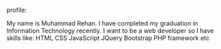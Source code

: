 profile:

My name is Muhammad Rehan. I have completed my graduation in Information Technology recently.
I want to be a web developer so I have skills like:
HTML
CSS 
JavaScript
JQuery
Bootstrap
PHP framework 
etc